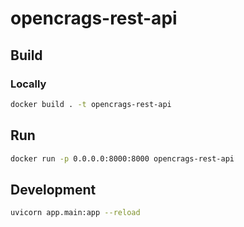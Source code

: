 # opencrags-rest-api

## Build

### Locally

```bash
docker build . -t opencrags-rest-api
```

## Run

```bash
docker run -p 0.0.0.0:8000:8000 opencrags-rest-api
```

## Development

```bash
uvicorn app.main:app --reload
```
